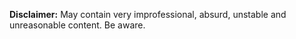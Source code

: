 **Disclaimer:** 
May contain very improfessional, absurd, unstable and unreasonable content.
Be aware.
